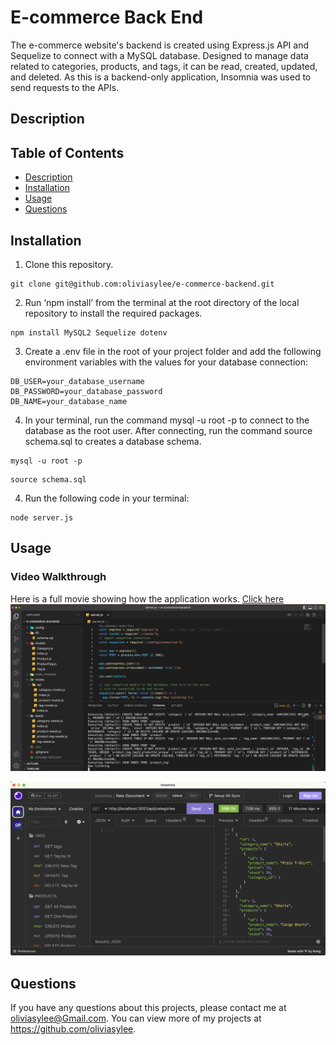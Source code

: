 # E-commerce Back End
The e-commerce website's backend is created using Express.js API and Sequelize to connect with a MySQL database. Designed to manage data related to categories, products, and tags, it can be read, created, updated, and deleted. As this is a backend-only application, Insomnia was used to send requests to the APIs.
## Description

## Table of Contents
- [Description](#Description)
- [Installation](#Installation)
- [Usage](#Usage)
- [Questions](#Questions)
## Installation
1. Clone this repository.
```
git clone git@github.com:oliviasylee/e-commerce-backend.git
```

2. Run ‘npm install’ from the terminal at the root directory of the local repository to install the required packages.
```
npm install MySQL2 Sequelize dotenv
```

3. Create a .env file in the root of your project folder and add the following environment variables with the values for your database connection:
```
DB_USER=your_database_username
DB_PASSWORD=your_database_password
DB_NAME=your_database_name
```

4. In your terminal, run the command mysql -u root -p to connect to the database as the root user. After connecting, run the command source schema.sql to creates a database schema.
```
mysql -u root -p
```
```
source schema.sql
```

4. Run the following code in your terminal:
```
node server.js
```
## Usage
### Video Walkthrough
Here is a full movie showing how the application works. [Click here](https://drive.google.com/file/d/1WcRb_u0YjH0qHKtDX2OJLCkE0BRcAFZM/view) <br>
[![preview](images/e-commerce-backend-screenshot2.png)](https://drive.google.com/file/d/1WcRb_u0YjH0qHKtDX2OJLCkE0BRcAFZM/view)

[![e-commerce-backend-screenshot](images/e-commerce-backend-screenshot.png)](https://github.com/oliviasylee/employee-tracker)

## Questions
If you have any questions about this projects, please contact me at oliviasylee@Gmail.com. You can view more of my projects at https://github.com/oliviasylee.